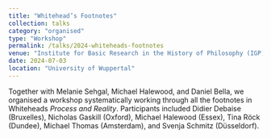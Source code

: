 ```yaml
---
title: "Whitehead’s Footnotes"
collection: talks
category: "organised"
type: "Workshop"
permalink: /talks/2024-whiteheads-footnotes
venue: "Institute for Basic Research in the History of Philosophy (IGP)"
date: 2024-07-03
location: "University of Wuppertal"
---
```

Together with Melanie Sehgal, Michael Halewood, and Daniel Bella, we organised a workshop systematically working through all the footnotes in Whiteheads <i>Process and Reality</i>. Participants included Didier Debaise (Bruxelles), Nicholas Gaskill (Oxford), Michael Halewood (Essex), Tina Röck (Dundee), Michael Thomas (Amsterdam), and Svenja Schmitz (Düsseldorf).
